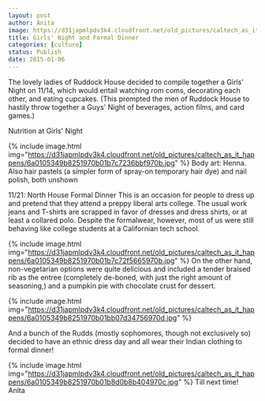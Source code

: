 ```yaml
---
layout: post
author: Anita
image: https://d31japmlpdv3k4.cloudfront.net/old_pictures/caltech_as_it_happens/6a0105349b8251970b01b8d0ace7ac970c.jpg
title: Girls' Night and Formal Dinner
categories: [culture]
status: Publish
date: 2015-01-06
---
```


The lovely ladies of Ruddock House decided to compile together a Girls' Night on 11/14, which would entail watching rom coms, decorating each other, and eating cupcakes. (This prompted the men of Ruddock House to hastily throw together a Guys' Night of beverages, action films, and card games.)

Nutrition at Girls' Night


{% include image.html img="https://d31japmlpdv3k4.cloudfront.net/old_pictures/caltech_as_it_happens/6a0105349b8251970b01b7c7236bbf970b.jpg" %}
Body art: Henna. Also hair pastels (a simpler form of spray-on temporary hair dye) and nail polish, both unshown

11/21: North House Formal Dinner
This is an occasion for people to dress up and pretend that they attend a preppy liberal arts college. The usual work jeans and T-shirts are scrapped in favor of dresses and dress shirts, or at least a collared polo. Despite the formalwear, however, most of us were still behaving like college students at a Californian tech school.


{% include image.html img="https://d31japmlpdv3k4.cloudfront.net/old_pictures/caltech_as_it_happens/6a0105349b8251970b01b7c72f5665970b.jpg" %}
On the other hand, non-vegetarian options were quite delicious and included a tender braised rib as the entree (completely de-boned, with just the right amount of seasoning,) and a pumpkin pie with chocolate crust for dessert.


{% include image.html img="https://d31japmlpdv3k4.cloudfront.net/old_pictures/caltech_as_it_happens/6a0105349b8251970b01bb07d34756970d.jpg" %}

And a bunch of the Rudds (mostly sophomores, though not exclusively so) decided to have an ethnic dress day and all wear their Indian clothing to formal dinner!


{% include image.html img="https://d31japmlpdv3k4.cloudfront.net/old_pictures/caltech_as_it_happens/6a0105349b8251970b01b8d0b8b404970c.jpg" %}
Till next time!
Anita
